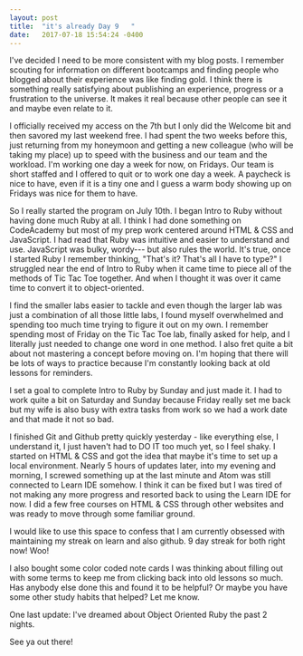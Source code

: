 ```yaml
---
layout: post
title:  "it's already Day 9   "
date:   2017-07-18 15:54:24 -0400
---
```



I've decided I need to be more consistent with my blog posts. I remember scouting for information on different bootcamps and finding people who blogged about their experience was like finding gold. I think there is something really satisfying about publishing an experience, progress or a frustration to the universe. It makes it real because other people can see it and maybe even relate to it.

I officially received my access on the 7th but I only did the Welcome bit and then savored my last weekend free. I had spent the two weeks before this, just returning from my honeymoon and getting a new colleague (who will be taking my place) up to speed with the business and our team and the workload. I'm working one day a week for now, on Fridays. Our team is short staffed and I offered to quit or to work one day a week. A paycheck is nice to have, even if it is a tiny one and I guess a warm body showing up on Fridays was nice for them to have.

So I really started the program on July 10th. I began Intro to Ruby without having done much Ruby at all. I think I had done something on CodeAcademy but most of my prep work centered around HTML & CSS and JavaScript. I had read that Ruby was intuitive and easier to understand and use. JavaScript was bulky, wordy--- but also rules the world. It's true, once I started Ruby I remember thinking, "That's it? That's all I have to type?" I struggled near the end of Intro to Ruby when it came time to piece all of the methods of Tic Tac Toe together. And when I thought it was over it came time to convert it to object-oriented.

I find the smaller labs easier to tackle and even though the larger lab was just a combination of all those little labs, I found myself overwhelmed and spending too much time trying to figure it out on my own. I remember spending most of Friday on the Tic Tac Toe lab, finally asked for help, and I literally just needed to change one word in one method. I also fret quite a bit about not mastering a concept before moving on. I'm hoping that there will be lots of ways to practice because I'm constantly looking back at old lessons for reminders.

I set a goal to complete Intro to Ruby by Sunday and just made it. I had to work quite a bit on Saturday and Sunday because Friday really set me back but my wife is also busy with extra tasks from work so we had a work date and that made it not so bad.

I finished Git and Github pretty quickly yesterday - like everything else, I understand it, I just haven't had to DO IT too much yet, so I feel shaky. I started on HTML & CSS and got the idea that maybe it's time to set up a local environment. Nearly 5 hours of updates later, into my evening and morning, I screwed something up at the last minute and Atom was still connected to Learn IDE somehow. I think it can be fixed but I was tired of not making any more progress and resorted back to using the Learn IDE for now. I did a few free courses on HTML & CSS through other websites and was ready to move through some familiar ground. 

I would like to use this space to confess that I am currently obsessed with maintaining my streak on learn and also github. 9 day streak for both right now! Woo!

I also bought some color coded note cards I was thinking about filling out with some terms to keep me from clicking back into old lessons so much. Has anybody else done this and found it to be helpful? Or maybe you have some other study habits that helped? Let me know.

One last update: I've dreamed about Object Oriented Ruby the past 2 nights.


See ya out there!

